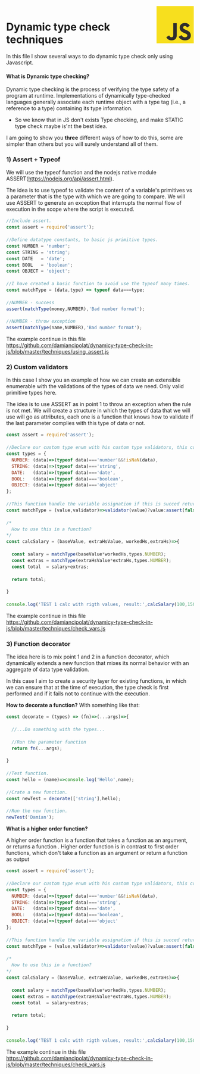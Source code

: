 <img src="https://github.com/damiancipolat/dynamicy-type-check-in-js/blob/master/doc/js-logo.png?raw=true" width="100px" align="right" />

# Dynamic type check techniques
In this file I show several ways to do dynamic type check only using Javascript.

#### What is Dynamic type checking?
Dynamic type checking is the process of verifying the type safety of a program at runtime. Implementations of dynamically type-checked languages generally associate each runtime object with a type tag (i.e., a reference to a type) containing its type information.

- So we know that in JS don't exists Type checking, and make STATIC type check maybe is'nt the best idea.

I am going to show you **three** different ways of how to do this, some are simpler than others but you will surely understand all of them.

### 1) Assert + Typeof
We will use the typeof function and the nodejs native module ASSERT(https://nodejs.org/api/assert.html).

The idea is to use typeof to validate the content of a variable's primitives vs a parameter that is the type with which we are going to compare. We will use ASSERT to generate an exception that interrupts the normal flow of execution in the scope where the script is executed.

```js
//Include assert.
const assert = require('assert');

//Define datatype constants, to basic js primitive types.
const NUMBER = 'number';
const STRING = 'string';
const DATE   = 'date';
const BOOL   = 'boolean';
const OBJECT = 'object';

//I have created a basic function to avoid use the typeof many times.
const matchType = (data,type) => typeof data===type;

//NUMBER - success
assert(matchType(money,NUMBER),'Bad number format');

//NUMBER - throw exception
assert(matchType(name,NUMBER),'Bad number format');
```
The example continue in this file https://github.com/damiancipolat/dynamicy-type-check-in-js/blob/master/techniques/using_assert.js

### 2) Custom validators
In this case I show you an example of how we can create an extensible enumerable with the validations of the types of data we need. Only valid primitive types here.

The idea is to use ASSERT as in point 1 to throw an exception when the rule is not met. We will create a structure in which the types of data that we will use will go as attributes, each one is a function that knows how to validate if the last parameter complies with this type of data or not.

```js
const assert = require('assert');

//Declare our custom type enum with his custom type validators, this could be extended if you want.
const types = {
  NUMBER: (data)=>(typeof data)==='number'&&!isNaN(data),
  STRING: (data)=>(typeof data)==='string',
  DATE:   (data)=>(typeof data)==='date',
  BOOL:   (data)=>(typeof data)==='boolean',
  OBJECT: (data)=>(typeof data)==='object'
};

//This function handle the variable assignation if this is succed return the value if fail throw exception.
const matchType = (value,validator)=>validator(value)?value:assert(false,'INVALID TYPE ASSIGNATION');

/*
  How to use this in a function?
*/
const calcSalary = (baseValue, extraHsValue, workedHs,extraHs)=>{

  const salary = matchType(baseValue*workedHs,types.NUMBER);
  const extras = matchType(extraHsValue*extraHs,types.NUMBER);
  const total  = salary+extras;

  return total;

}

console.log('TEST 1 calc with rigth values, result:',calcSalary(100,150,300,50));
```
The example continue in this file https://github.com/damiancipolat/dynamicy-type-check-in-js/blob/master/techniques/check_vars.js

### 3) Function decorator
The idea here is to mix point 1 and 2 in a function decorator, which dynamically extends a new function that mixes its normal behavior with an aggregate of data type validation.

In this case I aim to create a security layer for existing functions, in which we can ensure that at the time of execution, the type check is first performed and if it fails not to continue with the execution.

**How to decorate a function?**
With something like that:

```js
const decorate = (types) => (fn)=>(...args)=>{

  //...Do something with the types...
  
  //Run the parameter function
  return fn(...args);

}

//Test function.
const hello = (name)=>console.log('Hello',name);

//Crate a new function.
const newTest = decorate(['string'],hello);

//Run the new function.
newTest('Damian');

```

**What is a higher order function?**

A higher order function is a function that takes a function as an argument, or returns a function . Higher order function is in contrast to first order functions, which don't take a function as an argument or return a function as output

```js
const assert = require('assert');

//Declare our custom type enum with his custom type validators, this could be extended if you want.
const types = {
  NUMBER: (data)=>(typeof data)==='number'&&!isNaN(data),
  STRING: (data)=>(typeof data)==='string',
  DATE:   (data)=>(typeof data)==='date',
  BOOL:   (data)=>(typeof data)==='boolean',
  OBJECT: (data)=>(typeof data)==='object'
};

//This function handle the variable assignation if this is succed return the value if fail throw exception.
const matchType = (value,validator)=>validator(value)?value:assert(false,'INVALID TYPE ASSIGNATION');

/*
  How to use this in a function?
*/
const calcSalary = (baseValue, extraHsValue, workedHs,extraHs)=>{

  const salary = matchType(baseValue*workedHs,types.NUMBER);
  const extras = matchType(extraHsValue*extraHs,types.NUMBER);
  const total  = salary+extras;

  return total;

}

console.log('TEST 1 calc with rigth values, result:',calcSalary(100,150,300,50));
```
The example continue in this file https://github.com/damiancipolat/dynamicy-type-check-in-js/blob/master/techniques/check_vars.js
